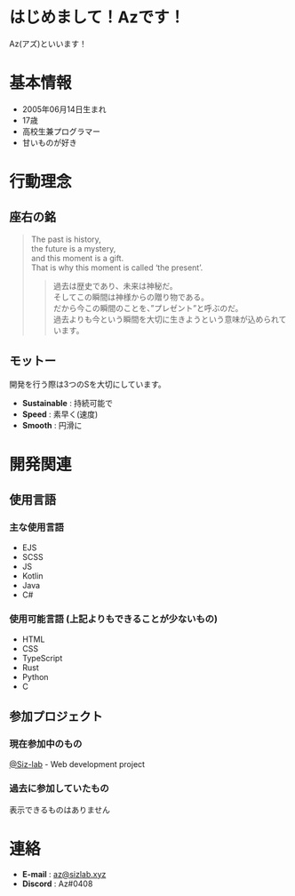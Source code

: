 # はじめまして！Azです！
Az(アズ)といいます！
# 基本情報
- 2005年06月14日生まれ
- 17歳
- 高校生兼プログラマー
- 甘いものが好き

# 行動理念
## 座右の銘
> The past is history,  
> the future is a mystery,  
> and this moment is a gift.  
> That is why this moment is called ‘the present’.   
> > 過去は歴史であり、未来は神秘だ。  
> >そしてこの瞬間は神様からの贈り物である。  
> >だから今この瞬間のことを、”プレゼント”と呼ぶのだ。  
過去よりも今という瞬間を大切に生きようという意味が込められています。  

## モットー
開発を行う際は3つのSを大切にしています。
- **Sustainable** : 持続可能で
- **Speed** : 素早く(速度)
- **Smooth** : 円滑に

# 開発関連
## 使用言語
### 主な使用言語
- EJS
- SCSS
- JS
- Kotlin
- Java
- C#

### 使用可能言語 (上記よりもできることが少ないもの)
- HTML
- CSS
- TypeScript
- Rust
- Python
- C

## 参加プロジェクト
### 現在参加中のもの
[@Siz-lab](https;//github.com/Siz-lab) - Web development project
### 過去に参加していたもの
表示できるものはありません

# 連絡
- **E-mail** : az@sizlab.xyz
- **Discord** : Az#0408
